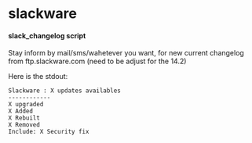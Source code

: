 # slackware

#### slack_changelog script ####
Stay inform by mail/sms/wahetever you want, for new current changelog from ftp.slackware.com (need to be adjust for the 14.2)

Here is the stdout:
```
Slackware : X updates availables
------------
X upgraded
X Added
X Rebuilt
X Removed
Include: X Security fix
```

